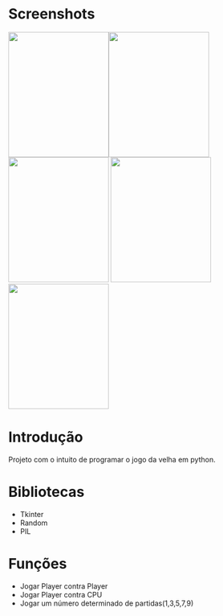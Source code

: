 # Screenshots

<img src="https://user-images.githubusercontent.com/108020286/176003590-9ef20217-59bd-42b7-858c-b874070642bc.png" width="200" height="249"><img src="https://user-images.githubusercontent.com/108020286/176003593-fc6eded6-3975-4693-bb51-5073af3b6507.png" width="200" height="249">
<img src="https://user-images.githubusercontent.com/108020286/176003595-1736ed32-e94e-40f0-96d6-a8dc5297473e.png" width="200" height="249">
<img src="https://user-images.githubusercontent.com/108020286/176003597-0930202c-a6e1-4a94-a157-2abee91bd2d4.png" width="200" height="249"><img src="https://user-images.githubusercontent.com/108020286/176003598-85ddf3ae-62e5-4fd6-8768-cdf889072bcb.png" width="200" height="249">


# Introdução

  Projeto com o intuito de programar o jogo da velha em python.
  
# Bibliotecas
* Tkinter
* Random
* PIL
 
 # Funções
 * Jogar Player contra Player
 * Jogar Player contra CPU
 * Jogar um número determinado de partidas(1,3,5,7,9)
